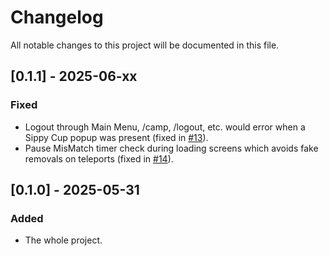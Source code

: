 # Changelog

All notable changes to this project will be documented in this file.

## [0.1.1] - 2025-06-xx

### Fixed
- Logout through Main Menu, /camp, /logout, etc. would error when a Sippy Cup popup was present (fixed in [#13](https://github.com/Raenore/Sippy-Cup/pull/13)).
- Pause MisMatch timer check during loading screens which avoids fake removals on teleports (fixed in [#14](https://github.com/Raenore/Sippy-Cup/pull/14)).

## [0.1.0] - 2025-05-31

### Added
- The whole project.

